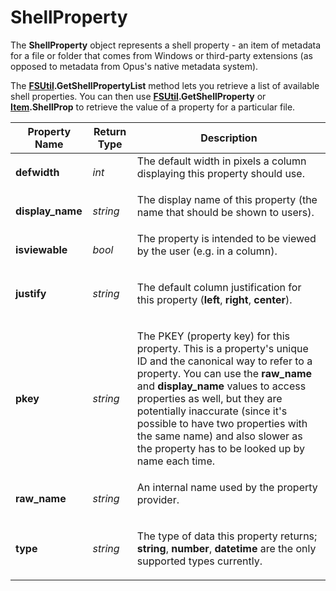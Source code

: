 # ShellProperty

The **ShellProperty** object represents a shell property - an item of metadata for a file or folder that comes from Windows or third-party extensions (as opposed to metadata from Opus's native metadata system).

The **[FSUtil](fsutil.md).GetShellPropertyList** method lets you retrieve a list of available shell properties. You can then use **[FSUtil](fsutil.md).GetShellProperty** or **[Item](item.md).ShellProp** to retrieve the value of a property for a particular file.

<table>
<thead><tr><th>
Property Name</th><th>
Return Type</th><th>
Description
</th></tr></thead><tbody><tr><td>

**defwidth**</td><td>

*int*</td><td>
The default width in pixels a column displaying this property should use.
</td></tr><tr><td>

**display_name**</td><td>

*string*</td><td>
The display name of this property (the name that should be shown to users).
</td></tr><tr><td>

**isviewable**</td><td>

*bool*</td><td>
The property is intended to be viewed by the user (e.g. in a column).
</td></tr><tr><td>

**justify**</td><td>

*string*</td><td>

The default column justification for this property (**left**, **right**, **center**).
</td></tr><tr><td>

**pkey**</td><td>

*string*</td><td>

The PKEY (property key) for this property. This is a property's unique ID and the canonical way to refer to a property. You can use the **raw_name** and **display_name** values to access properties as well, but they are potentially inaccurate (since it's possible to have two properties with the same name) and also slower as the property has to be looked up by name each time.
</td></tr><tr><td>

**raw_name**</td><td>

*string*</td><td>
An internal name used by the property provider.
</td></tr><tr><td>

**type**</td><td>

*string*</td><td>

The type of data this property returns; **string**, **number**, **datetime** are the only supported types currently.
</td></tr></tbody>
</table>

